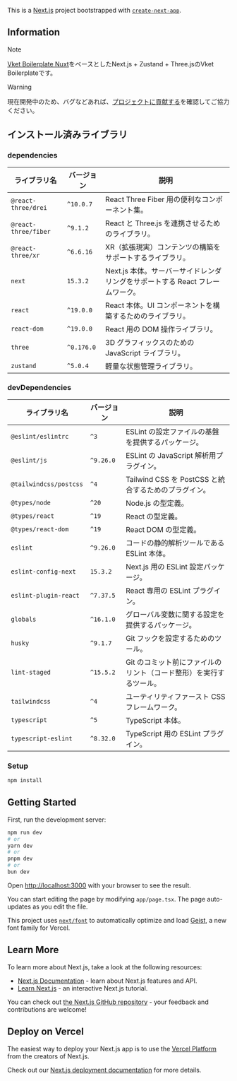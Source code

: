 This is a [Next.js](https://nextjs.org) project bootstrapped with [`create-next-app`](https://nextjs.org/docs/app/api-reference/cli/create-next-app).

## Information

> [!NOTE]
>[Vket Boilerplate Nuxt](https://github.com/PublicHIKKY/vket-boilerplate-nuxt)をベースとしたNext.js + Zustand + Three.jsのVket Boilerplateです。


> [!WARNING]
> 現在開発中のため、バグなどあれば、[プロジェクトに貢献する](https://docs.github.com/ja/get-started/exploring-projects-on-github/contributing-to-a-project)を確認してご協力ください。

## インストール済みライブラリ
### dependencies

| ライブラリ名               | バージョン      | 説明                                             |
| -------------------- | ---------- | ---------------------------------------------- |
| `@react-three/drei`  | `^10.0.7`  | React Three Fiber 用の便利なコンポーネント集。               |
| `@react-three/fiber` | `^9.1.2`   | React と Three.js を連携させるためのライブラリ。               |
| `@react-three/xr`    | `^6.6.16`  | XR（拡張現実）コンテンツの構築をサポートするライブラリ。                  |
| `next`               | `15.3.2`   | Next.js 本体。サーバーサイドレンダリングをサポートする React フレームワーク。 |
| `react`              | `^19.0.0`  | React 本体。UI コンポーネントを構築するためのライブラリ。              |
| `react-dom`          | `^19.0.0`  | React 用の DOM 操作ライブラリ。                          |
| `three`              | `^0.176.0` | 3D グラフィックスのための JavaScript ライブラリ。               |
| `zustand`            | `^5.0.4`   | 軽量な状態管理ライブラリ。                                  |


### devDependencies
| ライブラリ名                 | バージョン     | 説明                                    |
| ---------------------- | --------- | ------------------------------------- |
| `@eslint/eslintrc`     | `^3`      | ESLint の設定ファイルの基盤を提供するパッケージ。          |
| `@eslint/js`           | `^9.26.0` | ESLint の JavaScript 解析用プラグイン。         |
| `@tailwindcss/postcss` | `^4`      | Tailwind CSS を PostCSS と統合するためのプラグイン。 |
| `@types/node`          | `^20`     | Node.js の型定義。                         |
| `@types/react`         | `^19`     | React の型定義。                           |
| `@types/react-dom`     | `^19`     | React DOM の型定義。                       |
| `eslint`               | `^9.26.0` | コードの静的解析ツールである ESLint 本体。             |
| `eslint-config-next`   | `15.3.2`  | Next.js 用の ESLint 設定パッケージ。            |
| `eslint-plugin-react`  | `^7.37.5` | React 専用の ESLint プラグイン。               |
| `globals`              | `^16.1.0` | グローバル変数に関する設定を提供するパッケージ。              |
| `husky`                | `^9.1.7`  | Git フックを設定するためのツール。                   |
| `lint-staged`          | `^15.5.2` | Git のコミット前にファイルのリント（コード整形）を実行するツール。   |
| `tailwindcss`          | `^4`      | ユーティリティファースト CSS フレームワーク。             |
| `typescript`           | `^5`      | TypeScript 本体。                        |
| `typescript-eslint`    | `^8.32.0` | TypeScript 用の ESLint プラグイン。           |


### Setup
```bash
npm install
```


## Getting Started
First, run the development server:

```bash
npm run dev
# or
yarn dev
# or
pnpm dev
# or
bun dev
```

Open [http://localhost:3000](http://localhost:3000) with your browser to see the result.

You can start editing the page by modifying `app/page.tsx`. The page auto-updates as you edit the file.

This project uses [`next/font`](https://nextjs.org/docs/app/building-your-application/optimizing/fonts) to automatically optimize and load [Geist](https://vercel.com/font), a new font family for Vercel.

## Learn More

To learn more about Next.js, take a look at the following resources:

- [Next.js Documentation](https://nextjs.org/docs) - learn about Next.js features and API.
- [Learn Next.js](https://nextjs.org/learn) - an interactive Next.js tutorial.

You can check out [the Next.js GitHub repository](https://github.com/vercel/next.js) - your feedback and contributions are welcome!

## Deploy on Vercel

The easiest way to deploy your Next.js app is to use the [Vercel Platform](https://vercel.com/new?utm_medium=default-template&filter=next.js&utm_source=create-next-app&utm_campaign=create-next-app-readme) from the creators of Next.js.

Check out our [Next.js deployment documentation](https://nextjs.org/docs/app/building-your-application/deploying) for more details.
